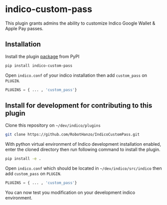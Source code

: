 # indico-custom-pass

This plugin grants admins the ability to customize Indico Google Wallet & Apple Pay passes.

## Installation

Install the plugin [package](https://pypi.org/project/indico-custom-pass/) from PyPI
```bash
pip install indico-custom-pass
```

Open `indico.conf` of your indico installation then add `custom_pass` on `PLUGIN`.
```python
PLUGINS = { ... , 'custom_pass'}
```

## Install for development for contributing to this plugin

Clone this repository on `~/dev/indico/plugins`
```bash
git clone https://github.com/RobotHanzo/IndicoCustomPass.git
```

With python virtual environment of Indico development installation enabled, enter the cloned directory then run following command to install the plugin.
```bash
pip install -e .
```

Open `indico.conf` which should be located in `~/dev/indico/src/indico` then add `custom_pass` on `PLUGIN`.
```python
PLUGINS = { ... , 'custom_pass'}
```

You can now test you modification on your development indico environment.